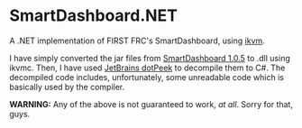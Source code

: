 SmartDashboard.NET
==================

A .NET implementation of FIRST FRC's SmartDashboard, using [ikvm](http://www.ikvm.net/).

I have simply converted the jar files from [SmartDashboard 1.0.5](http://firstforge.wpi.edu/sf/frs/do/listReleases/projects.smartdashboard/frs.installer) to .dll using ikvmc.
Then, I have used [JetBrains dotPeek](https://www.jetbrains.com/decompiler/) to decompile them to C#.
The decompiled code includes, unfortunately, some unreadable code which is basically used by the compiler.

**WARNING:** Any of the above is not guaranteed to work, *at all*. Sorry for that, guys.
